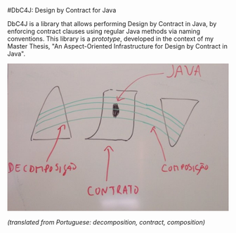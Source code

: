 #DbC4J: Design by Contract for Java

DbC4J is a library that allows performing Design by Contract in Java, by enforcing contract clauses using regular Java methods via naming conventions. This library is a _prototype_, developed in the context of my Master Thesis, "An Aspect-Oriented Infrastructure for Design by Contract in Java". 

![alt tag](images/thesis-diagram.jpg)

_(translated from Portuguese: decomposition, contract, composition)_
